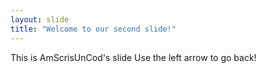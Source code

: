 ```yaml
---
layout: slide
title: "Welcome to our second slide!"
---
```

This is AmScrisUnCod's slide
Use the left arrow to go back!
